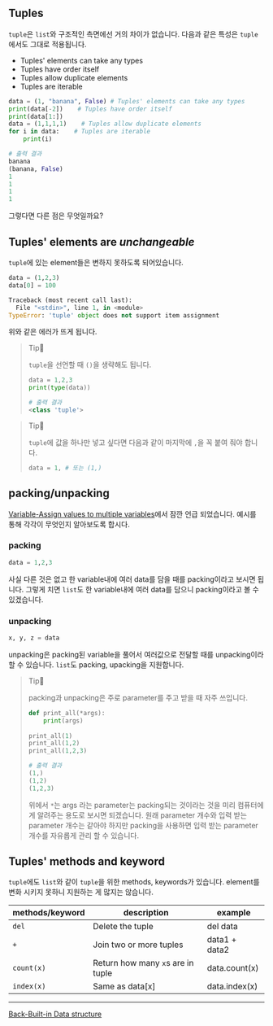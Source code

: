## Tuples

`tuple`은 `list`와 구조적인 측면에선 거의 차이가 없습니다. 다음과 같은 특성은 `tuple`에서도 그대로 적용됩니다.

- Tuples' elements can take any types
- Tuples have order itself
- Tuples allow duplicate elements
- Tuples are iterable

```python
data = (1, "banana", False) # Tuples' elements can take any types
print(data[-2])    # Tuples have order itself
print(data[1:])    
data = (1,1,1,1)    # Tuples allow duplicate elements
for i in data:    # Tuples are iterable
    print(i)
```

```python
# 출력 결과
banana
(banana, False)
1
1
1
1
```

그렇다면 다른 점은 무엇일까요?

## Tuples' elements are *unchangeable*

`tuple`에 있는 element들은 변하지 못하도록 되어있습니다. 

```python
data = (1,2,3)
data[0] = 100
```

```python
Traceback (most recent call last):
  File "<stdin>", line 1, in <module>
TypeError: 'tuple' object does not support item assignment
```

위와 같은 에러가 뜨게 됩니다. 

> Tip👀
>
>`tuple`을 선언할 때 `()`을 생략해도 됩니다.
>
>```python
>data = 1,2,3
>print(type(data))
>```
>
>```python
># 출력 결과
><class 'tuple'>
>```

> Tip👀
>
> `tuple`에 값을 하나만 넣고 싶다면 다음과 같이 마지막에 `,`을 꼭 붙여 줘야 합니다.
>
> ```python
> data = 1, # 또는 (1,)
> ```

## packing/unpacking

[Variable-Assign values to multiple variables](./Variables.md#Assign-values-to-multiple-variables)에서 잠깐 언급 되었습니다. 예시를 통해 각각이 무엇인지 알아보도록 합시다.

### packing

```python
data = 1,2,3
```

사실 다른 것은 없고 한 variable내에 여러 data를 담을 때를 packing이라고 보시면 됩니다. 그렇게 치면 `list`도 한 variable내에 여러 data를 담으니 packing이라고 볼 수 있겠습니다.

### unpacking

```python
x, y, z = data
```

unpacking은 packing된 variable을 풀어서 여러값으로 전달할 때를 unpacking이라 할 수 있습니다. `list`도 packing, upacking을 지원합니다. 

> Tip👀
>
> packing과 unpacking은 주로 parameter를 주고 받을 때 자주 쓰입니다.
>
> ```python
> def print_all(*args):
>     print(args)
>         
> print_all(1)
> print_all(1,2) 
> print_all(1,2,3)
> ```
>
> ```python
> # 출력 결과
> (1,)
> (1,2)
> (1,2,3)
> ```
>
> 위에서 `*`는 args 라는 parameter는 packing되는 것이라는 것을 미리 컴퓨터에게 알려주는 용도로 보시면 되겠습니다. 원래 parameter 개수와 입력 받는 parameter 개수는 같아야 하지만 packing을 사용하면 입력 받는 parameter 개수를 자유롭게 관리 할 수 있습니다.

## Tuples' methods and keyword

`tuple`에도 `list`와 같이 `tuple`을 위한 methods, keywords가 있습니다. element를 변화 시키지 못하니 지원하는 게 많지는 않습니다.

| methods/keyword | description                       | example       |
| --------------- | --------------------------------- | ------------- |
| `del`           | Delete the tuple                  | del data      |
| `+`             | Join two or more tuples           | data1 + data2 |
| `count(x)`      | Return how many `x`s are in tuple | data.count(x) |
| `index(x)`      | Same as data[x]                   | data.index(x) |

---

[Back-Built-in Data structure](./Built-in-Data-structure.md)